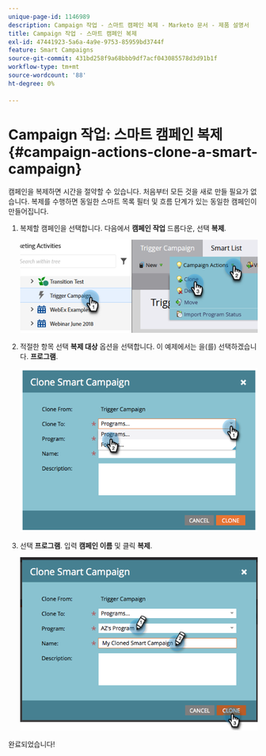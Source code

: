 ```yaml
---
unique-page-id: 1146989
description: Campaign 작업 - 스마트 캠페인 복제 - Marketo 문서 - 제품 설명서
title: Campaign 작업 - 스마트 캠페인 복제
exl-id: 47441923-5a6a-4a9e-9753-85959bd3744f
feature: Smart Campaigns
source-git-commit: 431bd258f9a68bbb9df7acf043085578d3d91b1f
workflow-type: tm+mt
source-wordcount: '88'
ht-degree: 0%

---
```


# Campaign 작업: 스마트 캠페인 복제 {#campaign-actions-clone-a-smart-campaign}

캠페인을 복제하면 시간을 절약할 수 있습니다. 처음부터 모든 것을 새로 만들 필요가 없습니다. 복제를 수행하면 동일한 스마트 목록 필터 및 흐름 단계가 있는 동일한 캠페인이 만들어집니다.

1. 복제할 캠페인을 선택합니다. 다음에서 **캠페인 작업** 드롭다운, 선택 **복제**.

   ![](assets/campaign-actions-clone-a-smart-campaign-1.png)

1. 적절한 항목 선택 **복제 대상** 옵션을 선택합니다. 이 예제에서는 을(를) 선택하겠습니다. **프로그램**.

   ![](assets/campaign-actions-clone-a-smart-campaign-2.png)

1. 선택 **프로그램**. 입력 **캠페인 이름** 및 클릭 **복제**.

   ![](assets/campaign-actions-clone-a-smart-campaign-3.png)

완료되었습니다!
